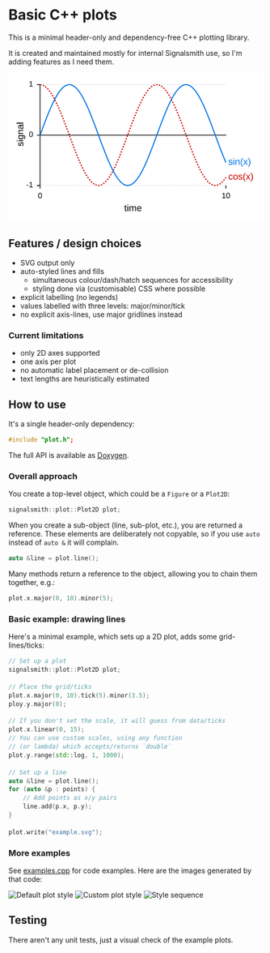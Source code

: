 # Basic C++ plots

This is a minimal header-only and dependency-free C++ plotting library.

It is created and maintained mostly for internal Signalsmith use, so I'm adding features as I need them.

![example plot](doc/examples/default-2d.svg)

## Features / design choices

* SVG output only
* auto-styled lines and fills
	* simultaneous colour/dash/hatch sequences for accessibility
	* styling done via (customisable) CSS where possible
* explicit labelling (no legends)
* values labelled with three levels: major/minor/tick
* no explicit axis-lines, use major gridlines instead

### Current limitations

* only 2D axes supported
* one axis per plot
* no automatic label placement or de-collision
* text lengths are heuristically estimated

## How to use

It's a single header-only dependency:

```cpp
#include "plot.h";
```

The full API is available as [Doxygen](https://signalsmith-audio.co.uk/code/plot/html/group___plots.html). 

### Overall approach

You create a top-level object, which could be a `Figure` or a `Plot2D`:

```cpp
signalsmith::plot::Plot2D plot;
```

When you create a sub-object (line, sub-plot, etc.), you are returned a reference.  These elements are deliberately not copyable, so if you use `auto` instead of `auto &` it will complain.

```cpp
auto &line = plot.line();
```

Many methods return a reference to the object, allowing you to chain them together, e.g.:

```cpp
plot.x.major(0, 10).minor(5);
```

### Basic example: drawing lines

Here's a minimal example, which sets up a 2D plot, adds some grid-lines/ticks:
```cpp
// Set up a plot
signalsmith::plot::Plot2D plot;

// Place the grid/ticks
plot.x.major(0, 10).tick(5).minor(3.5);
ploy.y.major(0);

// If you don't set the scale, it will guess from data/ticks
plot.x.linear(0, 15);
// You can use custom scales, using any function
// (or lambda) which accepts/returns `double`
plot.y.range(std::log, 1, 1000);

// Set up a line
auto &line = plot.line();
for (auto &p : points) {
	// Add points as x/y pairs
	line.add(p.x, p.y);
}

plot.write("example.svg");
```

### More examples

See [examples.cpp](examples.cpp) for code examples.  Here are the images generated by that code:

![Default plot style](examples/default-2d.svg)
![Custom plot style](examples/custom-2d.svg)
![Style sequence](examples/style-sequence.svg)

## Testing

There aren't any unit tests, just a visual check of the example plots.
